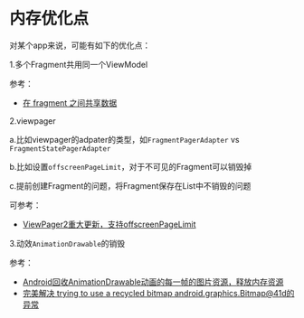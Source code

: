 # 内存优化点

对某个app来说，可能有如下的优化点：

1.多个Fragment共用同一个ViewModel

参考：

+ [在 fragment 之间共享数据](https://developer.android.com/topic/libraries/architecture/viewmodel.html?hl=zh-cn#java)



2.viewpager

a.比如viewpager的adpater的类型，如`FragmentPagerAdapter` vs `FragmentStatePagerAdapter`

b.比如设置`offscreenPageLimit`，对于不可见的Fragment可以销毁掉

c.提前创建Fragment的问题，将Fragment保存在List中不销毁的问题



可参考：

+ [ViewPager2重大更新，支持offscreenPageLimit](https://juejin.cn/post/6844903843658989581)



3.动效`AnimationDrawable`的销毁

参考：

+ [Android回收AnimationDrawable动画的每一帧的图片资源，释放内存资源](https://blog.csdn.net/yzwfeng/article/details/83105646)
+ [完美解决 trying to use a recycled bitmap android.graphics.Bitmap@41d的异常](https://blog.csdn.net/VIPqiangqiang/article/details/60583289)







